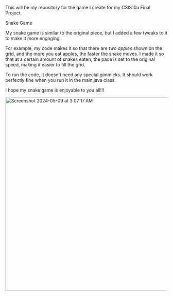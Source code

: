 This will be my repository for the game I create for my CSIS10a Final Project.

Snake Game 

My snake game is similar to the original piece, but I added a few tweaks to it to make it more engaging.

For example, my code makes it so that there are _two apples_ shown on the grid, and the more you eat apples,
the faster the snake moves. I made it so that at a certain amount of snakes eaten, the pace is set to the 
original speed, making it easier to fill the grid.

To run the code, it doesn't need any special gimmicks. It should work perfectly fine when you run it in the main.java class.

I hope my snake game is enjoyable to you all!!!

<img width="601" alt="Screenshot 2024-05-09 at 3 07 17 AM" src="https://github.com/rdelacruz8356/snakeGame/assets/157554594/2066e8cc-d2b3-435a-829a-0e1febda767d">

